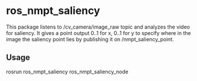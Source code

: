 ros_nmpt_saliency
=================

This package listens to /cv_camera/image_raw topic and analyzes the video for saliency. It gives a point output 0..1 for x, 0..1 for y to specify where in the image the saliency point lies by publishing it on /nmpt_saliency_point.

Usage
-----

rosrun ros_nmpt_saliency ros_nmpt_saliency_node


